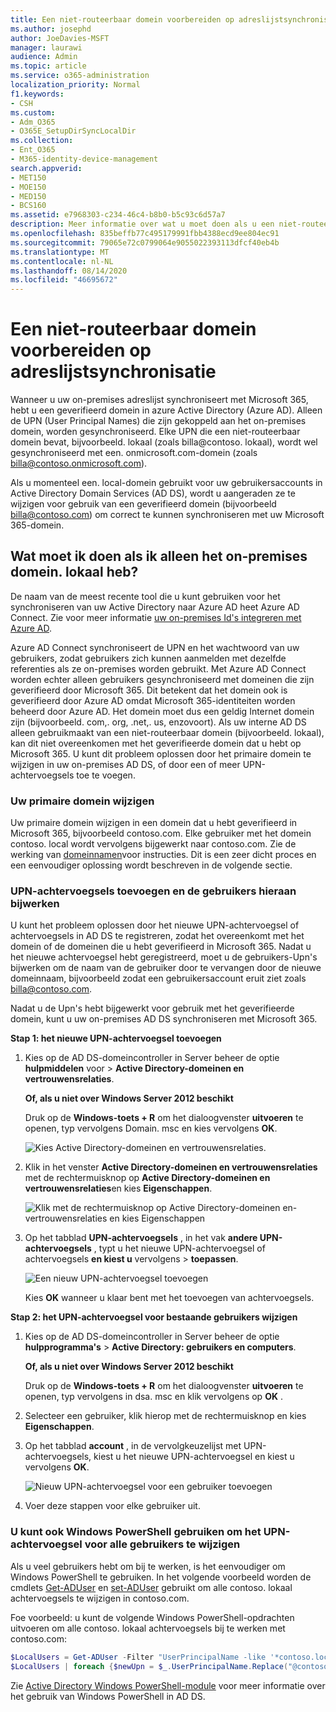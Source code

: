 ```yaml
---
title: Een niet-routeerbaar domein voorbereiden op adreslijstsynchronisatie
ms.author: josephd
author: JoeDavies-MSFT
manager: laurawi
audience: Admin
ms.topic: article
ms.service: o365-administration
localization_priority: Normal
f1.keywords:
- CSH
ms.custom:
- Adm_O365
- O365E_SetupDirSyncLocalDir
ms.collection:
- Ent_O365
- M365-identity-device-management
search.appverid:
- MET150
- MOE150
- MED150
- BCS160
ms.assetid: e7968303-c234-46c4-b8b0-b5c93c6d57a7
description: Meer informatie over wat u moet doen als u een niet-routeerbaar domein hebt dat is gekoppeld aan uw on-premises gebruikers voordat u synchroniseert met Microsoft 365.
ms.openlocfilehash: 835beffb77c495179991fbb4388ecd9ee804ec91
ms.sourcegitcommit: 79065e72c0799064e9055022393113dfcf40eb4b
ms.translationtype: MT
ms.contentlocale: nl-NL
ms.lasthandoff: 08/14/2020
ms.locfileid: "46695672"
---
```

# <a name="prepare-a-non-routable-domain-for-directory-synchronization"></a>Een niet-routeerbaar domein voorbereiden op adreslijstsynchronisatie
Wanneer u uw on-premises adreslijst synchroniseert met Microsoft 365, hebt u een geverifieerd domein in azure Active Directory (Azure AD). Alleen de UPN (User Principal Names) die zijn gekoppeld aan het on-premises domein, worden gesynchroniseerd. Elke UPN die een niet-routeerbaar domein bevat, bijvoorbeeld. lokaal (zoals billa@contoso. lokaal), wordt wel gesynchroniseerd met een. onmicrosoft.com-domein (zoals billa@contoso.onmicrosoft.com). 

Als u momenteel een. local-domein gebruikt voor uw gebruikersaccounts in Active Directory Domain Services (AD DS), wordt u aangeraden ze te wijzigen voor gebruik van een geverifieerd domein (bijvoorbeeld billa@contoso.com) om correct te kunnen synchroniseren met uw Microsoft 365-domein.
  
## <a name="what-if-i-only-have-a-local-on-premises-domain"></a>Wat moet ik doen als ik alleen het on-premises domein. lokaal heb?

De naam van de meest recente tool die u kunt gebruiken voor het synchroniseren van uw Active Directory naar Azure AD heet Azure AD Connect. Zie voor meer informatie [uw on-premises Id's integreren met Azure AD](https://docs.microsoft.com/azure/architecture/reference-architectures/identity/azure-ad).
  
Azure AD Connect synchroniseert de UPN en het wachtwoord van uw gebruikers, zodat gebruikers zich kunnen aanmelden met dezelfde referenties als ze on-premises worden gebruikt. Met Azure AD Connect worden echter alleen gebruikers gesynchroniseerd met domeinen die zijn geverifieerd door Microsoft 365. Dit betekent dat het domein ook is geverifieerd door Azure AD omdat Microsoft 365-identiteiten worden beheerd door Azure AD. Het domein moet dus een geldig Internet domein zijn (bijvoorbeeld. com,. org, .net,. us, enzovoort). Als uw interne AD DS alleen gebruikmaakt van een niet-routeerbaar domein (bijvoorbeeld. lokaal), kan dit niet overeenkomen met het geverifieerde domein dat u hebt op Microsoft 365. U kunt dit probleem oplossen door het primaire domein te wijzigen in uw on-premises AD DS, of door een of meer UPN-achtervoegsels toe te voegen.
  
### <a name="change-your-primary-domain"></a>**Uw primaire domein wijzigen**

Uw primaire domein wijzigen in een domein dat u hebt geverifieerd in Microsoft 365, bijvoorbeeld contoso.com. Elke gebruiker met het domein contoso. local wordt vervolgens bijgewerkt naar contoso.com. Zie de werking van [domeinnamen](https://go.microsoft.com/fwlink/p/?LinkId=624174)voor instructies. Dit is een zeer dicht proces en een eenvoudiger oplossing wordt beschreven in de volgende sectie.
  
### <a name="add-upn-suffixes-and-update-your-users-to-them"></a>**UPN-achtervoegsels toevoegen en de gebruikers hieraan bijwerken**

U kunt het probleem oplossen door het nieuwe UPN-achtervoegsel of achtervoegsels in AD DS te registreren, zodat het overeenkomt met het domein of de domeinen die u hebt geverifieerd in Microsoft 365. Nadat u het nieuwe achtervoegsel hebt geregistreerd, moet u de gebruikers-Upn's bijwerken om de naam van de gebruiker door te vervangen door de nieuwe domeinnaam, bijvoorbeeld zodat een gebruikersaccount eruit ziet zoals billa@contoso.com.
  
Nadat u de Upn's hebt bijgewerkt voor gebruik met het geverifieerde domein, kunt u uw on-premises AD DS synchroniseren met Microsoft 365.
  
 **Stap 1: het nieuwe UPN-achtervoegsel toevoegen**
  
1. Kies op de AD DS-domeincontroller in Server beheer de optie **hulpmiddelen** voor \> **Active Directory-domeinen en vertrouwensrelaties**.
    
    **Of, als u niet over Windows Server 2012 beschikt**
    
    Druk op de **Windows-toets + R** om het dialoogvenster **uitvoeren** te openen, typ vervolgens Domain. msc en kies vervolgens **OK**.
    
    ![Kies Active Directory-domeinen en vertrouwensrelaties.](../media/46b6e007-9741-44af-8517-6f682e0ac974.png)
  
2. Klik in het venster **Active Directory-domeinen en vertrouwensrelaties** met de rechtermuisknop op **Active Directory-domeinen en vertrouwensrelaties**en kies **Eigenschappen**.
    
    ![Klik met de rechtermuisknop op Active Directory-domeinen en-vertrouwensrelaties en kies Eigenschappen](../media/39d20812-ffb5-4ba9-8d7b-477377ac360d.png)
  
3. Op het tabblad **UPN-achtervoegsels** , in het vak **andere UPN-achtervoegsels** , typt u het nieuwe UPN-achtervoegsel of achtervoegsels **en kiest u** vervolgens \> **toepassen**.
    
    ![Een nieuw UPN-achtervoegsel toevoegen](../media/a4aaf919-7adf-469a-b93f-83ef284c0915.PNG)
  
    Kies **OK** wanneer u klaar bent met het toevoegen van achtervoegsels. 
    
 **Stap 2: het UPN-achtervoegsel voor bestaande gebruikers wijzigen**
  
1. Kies op de AD DS-domeincontroller in Server beheer de optie **hulpprogramma's** \> **Active Directory: gebruikers en computers**.
    
    **Of, als u niet over Windows Server 2012 beschikt**
    
    Druk op de **Windows-toets + R** om het dialoogvenster **uitvoeren** te openen, typ vervolgens in dsa. msc en klik vervolgens op **OK** .
    
2. Selecteer een gebruiker, klik hierop met de rechtermuisknop en kies **Eigenschappen**.
    
3. Op het tabblad **account** , in de vervolgkeuzelijst met UPN-achtervoegsels, kiest u het nieuwe UPN-achtervoegsel en kiest u vervolgens **OK**.
    
    ![Nieuw UPN-achtervoegsel voor een gebruiker toevoegen](../media/54876751-49f0-48cc-b864-2623c4835563.png)
  
4. Voer deze stappen voor elke gebruiker uit.
    
   
### <a name="you-can-also-use-windows-powershell-to-change-the-upn-suffix-for-all-users"></a>**U kunt ook Windows PowerShell gebruiken om het UPN-achtervoegsel voor alle gebruikers te wijzigen**

Als u veel gebruikers hebt om bij te werken, is het eenvoudiger om Windows PowerShell te gebruiken. In het volgende voorbeeld worden de cmdlets [Get-ADUser](https://go.microsoft.com/fwlink/p/?LinkId=624312) en [set-ADUser](https://go.microsoft.com/fwlink/p/?LinkId=624313) gebruikt om alle contoso. lokaal achtervoegsels te wijzigen in contoso.com. 

Foe voorbeeld: u kunt de volgende Windows PowerShell-opdrachten uitvoeren om alle contoso. lokaal achtervoegsels bij te werken met contoso.com:
    
  ```powershell
  $LocalUsers = Get-ADUser -Filter "UserPrincipalName -like '*contoso.local'" -Properties userPrincipalName -ResultSetSize $null
  $LocalUsers | foreach {$newUpn = $_.UserPrincipalName.Replace("@contoso.local","@contoso.com"); $_ | Set-ADUser -UserPrincipalName $newUpn}
  ```

Zie [Active Directory Windows PowerShell-module](https://go.microsoft.com/fwlink/p/?LinkId=624314) voor meer informatie over het gebruik van Windows PowerShell in AD DS. 

